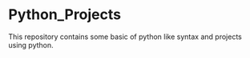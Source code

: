 # Python_Projects
This repository contains some basic of python like syntax and projects using python.
